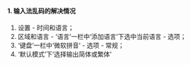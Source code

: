 #### 1. 输入法乱码的解决情况
1. 设置 - 时间和语言；
2. 区域和语言 - ‘语言’一栏中‘添加语言’下选中当前语言 - 选项；
3. ‘键盘’一栏中‘微软拼音’ - 选项 - 常规；
4. ‘默认模式’下‘选择输出简体或繁体’